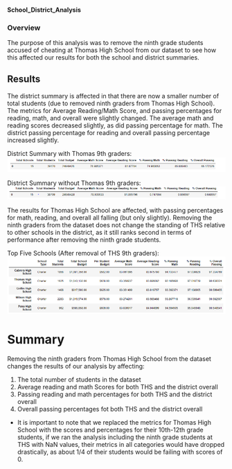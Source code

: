 #### School_District_Analysis
### Overview
The purpose of this analysis was to remove the ninth grade students accused of cheating at Thomas High School from our dataset to see how this affected our results for both the school and district summaries. 

## Results
The district summary is affected in that there are now a smaller number of total students (due to removed ninth graders from Thomas High School). The metrics for Average Reading/Math Score, and passing percentages for reading, math, and overall were slightly changed. The average math and reading scores decreased slightly, as did passing percentage for math. The district passing percentage for reading and overall passing percentage increased slightly. 

District Summary with Thomas 9th graders:
![with_ninth_graders](District_summary_with_ninth_graders.PNG)

District Summary without Thomas 9th graders:
![without_ninth_graders](District_summary_without_ninth_graders.PNG)

The results for Thomas High School are affected, with passing percentages for math, reading, and overall all falling (but only slightly). Removing the ninth graders from the dataset does not change the standing of THS relative to other schools in the district, as it still ranks second in terms of performance after removing the ninth grade students. 

Top Five Schools (After removal of THS 9th graders):
![top_five_schools](top_five_schools.png)


# Summary
Removing the ninth graders from Thomas High School from the dataset changes the results of our analysis by affecting:
1) The total number of students in the dataset
2) Average reading and math Scores for both THS and the district overall
3) Passing reading and math percentages for both THS and the district overall
4) Overall passing percentages fot both THS and the district overall
- It is important to note that we replaced the metrics for Thomas High School with the scores and percentages for their 10th-12th grade students, if we ran the analysis including the ninth grade students at THS with NaN values, their metrics in all categories would have dropped drastically, as about 1/4 of their students would be failing with scores of 0. 
